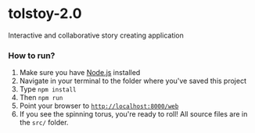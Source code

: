 # tolstoy-2.0
Interactive and collaborative story creating application


### How to run?
1. Make sure you have [Node.js](https://nodejs.org/en/) installed
2. Navigate in your terminal to the folder where you've saved this project
3. Type `npm install`
4. Then `npm run`
5. Point your browser to [`http://localhost:8000/web`](http://localhost:8000/web)
6. If you see the spinning torus, you're ready to roll! All source files are in the `src/` folder.